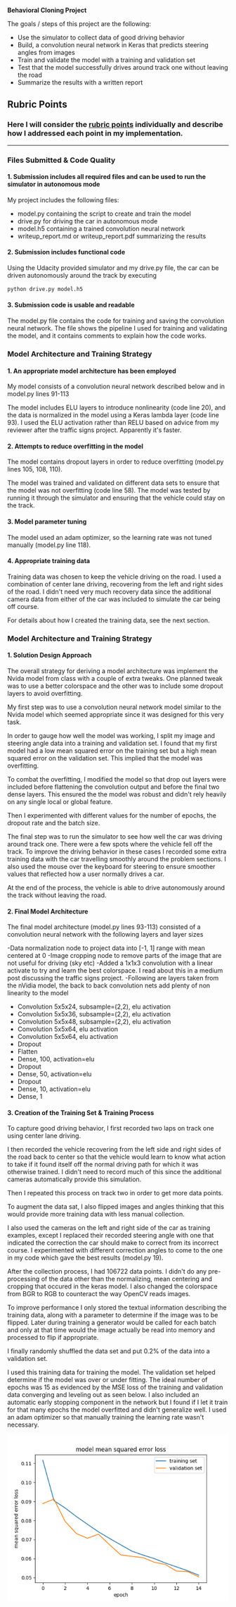 **Behavioral Cloning Project**

The goals / steps of this project are the following:
* Use the simulator to collect data of good driving behavior
* Build, a convolution neural network in Keras that predicts steering angles from images
* Train and validate the model with a training and validation set
* Test that the model successfully drives around track one without leaving the road
* Summarize the results with a written report


[//]: # (Image References)

[image1]: ./training.png "MSE"

## Rubric Points
### Here I will consider the [rubric points](https://review.udacity.com/#!/rubrics/432/view) individually and describe how I addressed each point in my implementation.  

---
### Files Submitted & Code Quality

#### 1. Submission includes all required files and can be used to run the simulator in autonomous mode

My project includes the following files:
* model.py containing the script to create and train the model
* drive.py for driving the car in autonomous mode
* model.h5 containing a trained convolution neural network 
* writeup_report.md or writeup_report.pdf summarizing the results

#### 2. Submission includes functional code
Using the Udacity provided simulator and my drive.py file, the car can be driven autonomously around the track by executing 
```sh
python drive.py model.h5
```

#### 3. Submission code is usable and readable

The model.py file contains the code for training and saving the convolution neural network. The file shows the pipeline I used for training and validating the model, and it contains comments to explain how the code works.

### Model Architecture and Training Strategy

#### 1. An appropriate model architecture has been employed

My model consists of a convolution neural network described below and in model.py lines 91-113

The model includes ELU layers to introduce nonlinearity (code line 20), and the data is normalized in the model using a Keras lambda layer (code line 93). I used the ELU activation rather than RELU based on advice from my reviewer after the traffic signs project. Apparently it's faster.

#### 2. Attempts to reduce overfitting in the model

The model contains dropout layers in order to reduce overfitting (model.py lines 105, 108, 110). 

The model was trained and validated on different data sets to ensure that the model was not overfitting (code line 58). The model was tested by running it through the simulator and ensuring that the vehicle could stay on the track.

#### 3. Model parameter tuning

The model used an adam optimizer, so the learning rate was not tuned manually (model.py line 118).

#### 4. Appropriate training data

Training data was chosen to keep the vehicle driving on the road. I used a combination of center lane driving, recovering from the left and right sides of the road. I didn't need very much recovery data since the additional camera data from either of the car was included to simulate the car being off course.

For details about how I created the training data, see the next section. 

### Model Architecture and Training Strategy

#### 1. Solution Design Approach

The overall strategy for deriving a model architecture was implement the Nvida model from class with a couple of extra tweaks. One planned tweak was to use a better colorspace and the other was to include some dropout layers to avoid overfitting.

My first step was to use a convolution neural network model similar to the Nvida model which seemed appropriate since it was designed for this very task.

In order to gauge how well the model was working, I split my image and steering angle data into a training and validation set. I found that my first model had a low mean squared error on the training set but a high mean squared error on the validation set. This implied that the model was overfitting. 

To combat the overfitting, I modified the model so that drop out layers were included before flattening the convolution output and before the final two dense layers. This ensured the the model was robust and didn't rely heavily on any single local or global feature. 

Then I experimented with different values for the number of epochs, the dropout rate and the batch size. 

The final step was to run the simulator to see how well the car was driving around track one. There were a few spots where the vehicle fell off the track. To improve the driving behavior in these cases I recorded some extra training data with the car travelling smoothly around the problem sections. I also used the mouse over the keyboard for steering to ensure smoother values that reflected how a user normally drives a car.

At the end of the process, the vehicle is able to drive autonomously around the track without leaving the road.

#### 2. Final Model Architecture

The final model architecture (model.py lines 93-113) consisted of a convolution neural network with the following layers and layer sizes

-Data normalization node to project data into \[-1, 1] range with mean centered at 0
-Image cropping node to remove parts of the image that are not useful for driving (sky etc)
-Added a 1x1x3 convolution with a linear activate to try and learn the best colorspace. I read about this in a medium post discussing the traffic signs project.
-Following are layers taken from the nVidia model, the back to back convolution nets add plenty of non linearity to the model
- Convolution 5x5x24, subsample=(2,2), elu activation
- Convolution 5x5x36, subsample=(2,2), elu activation
- Convolution 5x5x48, subsample=(2,2), elu activation
- Convolution 5x5x64, elu activation
- Convolution 5x5x64, elu activation
- Dropout
- Flatten
- Dense, 100, activation=elu
- Dropout
- Dense, 50, activation=elu
- Dropout
- Dense, 10, activation=elu
- Dense, 1

#### 3. Creation of the Training Set & Training Process

To capture good driving behavior, I first recorded two laps on track one using center lane driving. 

I then recorded the vehicle recovering from the left side and right sides of the road back to center so that the vehicle would learn to know what action to take if it found itself off the normal driving path for which it was otherwise trained. I didn't need to record much of this since the additional cameras automatically provide this simulation.

Then I repeated this process on track two in order to get more data points.

To augment the data sat, I also flipped images and angles thinking that this would provide more training data with less manual collection.

I also used the cameras on the left and right side of the car as training examples, except I replaced their recorded steering angle with one that indicated the correction the car should make to correct from its incorrect course. I experimented with different correction angles to come to the one in my code which gave the best results (model.py 19).

After the collection process, I had 106722 data points. I didn't do any pre-processing of the data other than the normalizing, mean centering and cropping that occured in the keras model. I also changed the colorspace from BGR to RGB to counteract the way OpenCV reads images.

To improve performance I only stored the textual information describing the training data, along with a parameter to determine if the image was to be flipped. Later during training a generator would be called for each batch and only at that time would the image actually be read into memory and processed to flip if appropriate.

I finally randomly shuffled the data set and put 0.2% of the data into a validation set. 

I used this training data for training the model. The validation set helped determine if the model was over or under fitting. The ideal number of epochs was 15 as evidenced by the MSE loss of the training and validation data converging and leveling out as seen below. I also included an automatic early stopping component in the network but I found if I let it train for that many epochs the model overfitted and didn't generalize well. I used an adam optimizer so that manually training the learning rate wasn't necessary.

![MSE][image1]
